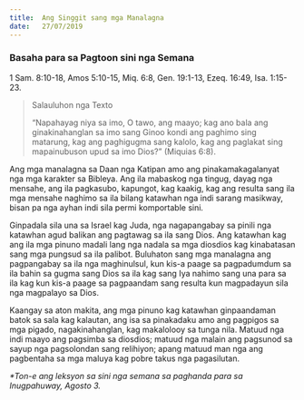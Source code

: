 ```yaml
---
title:  Ang Singgit sang mga Manalagna
date:   27/07/2019
---
```


### Basaha para sa Pagtoon sini nga Semana
1 Sam. 8:10-18,  Amos 5:10-15,  Miq. 6:8, Gen. 19:1-13,  Ezeq. 16:49,  Isa. 1:15-23.

> <p>Salauluhon nga Texto</p>
> “Napahayag niya sa imo, O tawo, ang maayo; kag ano bala 	ang ginakinahanglan sa imo sang Ginoo kondi ang paghimo sing matarung, 	kag ang paghigugma sang kalolo, kag ang paglakat sing mapainubuson upud 	sa imo Dios?” (Miquias 6:8).

Ang mga manalagna sa Daan nga Katipan amo ang pinakamakagalanyat nga mga karakter sa Bibleya.  Ang ila mabaskog nga tingug, dayag nga mensahe, ang ila pagkasubo, kapungot, kag kaakig, kag ang resulta sang ila mga mensahe naghimo sa ila bilang katawhan nga indi sarang masikway, bisan pa nga ayhan indi sila permi komportable sini.

Ginpadala sila una sa Israel kag Juda, nga nagapangabay sa pinili nga katawhan agud balikan ang pagtawag sa ila sang Dios.  Ang katawhan kag ang ila mga pinuno madali lang nga nadala sa mga diosdios kag kinabatasan sang mga pungsud sa ila palibot.  Buluhaton sang mga manalagna ang pagpangabay sa ila nga maghinulsul, kun kis-a paage sa pagpadumdum sa ila bahin sa gugma sang Dios sa ila kag sang Iya nahimo sang una para sa ila kag kun kis-a paage sa pagpaandam sang resulta kun magpadayun sila nga magpalayo sa Dios.   

Kaangay sa aton makita, ang mga pinuno kag katawhan ginpaandaman batok sa  sala kag kalautan, ang isa sa pinakadaku amo ang pagpigos sa mga pigado, nagakinahanglan, kag makalolooy sa tunga nila.  Matuud nga indi maayo ang pagsimba sa diosdios; matuud nga malain ang pagsunod sa sayup nga pagsolondan sang relihiyon; apang matuud man nga ang pagbentaha sa mga maluya kag pobre takus nga pagasilutan.

_*Ton-e ang leksyon sa sini nga semana sa paghanda para sa Inugpahuway, Agosto 3._
